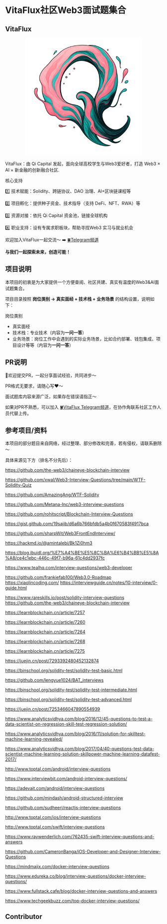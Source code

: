 # VitaFlux社区Web3面试题集合

## VitaFlux

<div align=center><img src="0.Image/VitaFluxLogo.png" alt="VitaFlux" width="375" /></div>

VitaFlux：由 Qi Capital 发起，面向全球高校学生与Web3爱好者，打造 Web3 × AI × 新金融的创新融合社区.

核心支持

1️⃣ 技术赋能：Solidity、跨链协议、DAO 治理、AI+区块链课程等

2️⃣ 项目孵化：提供种子资金、技术指导（支持 DeFi、NFT、RWA）等

3️⃣ 资源对接：依托 Qi Capital 资金池，链接全球机构

4️⃣ 职业支持：设有专属求职板块，帮助寻找Web3 实习与就业机会

欢迎加入VitaFlux一起交流～ ➡️ [🍀Telegram频道](https://t.me/+04_gJoUytQo0MjBl)

**与我们一起探索未来，创造可能！**

## 项目说明

本项目的初衷是为大家提供一个方便查阅、社区共建、真实有温度的Web3&AI面试题集合。

项目目录按照 **岗位类别 -> 真实面经 + 技术栈 + 业务场景** 的结构设置，说明如下：

岗位类别

- 真实面经
- 技术栈：专业技术（内容为**一问一答**）
- 业务场景：岗位工作中会遇到的实际业务场景，比如合约部署、钱包集成、项目设计等等（内容为**一问一答**）

## PR说明

👏欢迎提交PR，一起分享面试经验，共同进步～

PR格式无要求，请随心写❤️～

面试题库内容来源广泛，如果存在错误请指正～

如果对PR不熟悉，可以加入 [🍀VitaFlux Telegram频道](https://t.me/+04_gJoUytQo0MjBl)，在协作角联系社区工作人员代替上传。

## 参考项目/资料

本项目的部分题目来自网络，经过整理、部分修改和完善，若有侵权，请联系删除～

具体来源见下方（排名不分先后）：

<https://github.com/the-web3/chaineye-blockchain-interview>

<https://github.com/xwal/Web3-Interview-Questions/tree/main/WTF-Solidity-Quiz>

<https://github.com/AmazingAng/WTF-Solidity>

<https://github.com/Metana-Inc/web3-interview-questions>

<https://github.com/rohitscript/Blockchain-Interview-Questions>

<https://gist.github.com/19sajib/d6a6b766bfdb5a4b0f670583f4917bca>

<https://github.com/sharpWit/Web3FrontEndInterview/>

<https://hackmd.io/@amintalebi/Bk1Zi0hm3>  

<https://blog.ibuidl.org/%E7%A4%BE%E5%8C%BA%E6%B4%BB%E5%8A%A8/ce4c1ebc-446c-49f7-b96a-61c4dd2937fc>

<https://www.tealhq.com/interview-questions/web3-developer>

<https://github.com/frankiefab100/Web3.0-Roadmap> <https://xiaolincoding.com/> <https://interviewguide.cn/notes/10-interview/0-guide.html>

<https://www.rareskills.io/post/solidity-interview-questions> <https://github.com/the-web3/chaineye-blockchain-interview>

<https://learnblockchain.cn/article/7257>

<https://learnblockchain.cn/article/7260>

<https://learnblockchain.cn/article/7264>

<https://learnblockchain.cn/article/7268>

<https://learnblockchain.cn/article/7275>

<https://juejin.cn/post/7293392480452132874>

<https://binschool.org/solidity-test/solidity-test-basic.html>

<https://github.com/lengyue1024/BAT_interviews>

<https://binschool.org/solidity-test/solidity-test-intermediate.html>

<https://binschool.org/solidity-test/solidity-test-advanced.html>

<https://juejin.cn/post/7253466047890554939>

<https://www.analyticsvidhya.com/blog/2016/12/45-questions-to-test-a-data-scientist-on-regression-skill-test-regression-solution/>

<https://www.analyticsvidhya.com/blog/2016/11/solution-for-skilltest-machine-learning-revealed/>

<https://www.analyticsvidhya.com/blog/2017/04/40-questions-test-data-scientist-machine-learning-solution-skillpower-machine-learning-datafest-2017/>

<http://www.toptal.com/android/interview-questions>

<https://www.interviewbit.com/android-interview-questions/>

<https://adevait.com/android/interview-questions>

<https://github.com/mindash/android-structured-interview>

<https://github.com/sudheerj/reactjs-interview-questions>

<http://www.toptal.com/ios/interview-questions>

<http://www.toptal.com/swift/interview-questions>

<https://www.raywenderlich.com/762435-swift-interview-questions-and-answers>

<https://github.com/CameronBanga/iOS-Developer-and-Designer-Interview-Questions>

<https://mindmajix.com/docker-interview-questions>

<https://www.edureka.co/blog/interview-questions/docker-interview-questions/>

<https://www.fullstack.cafe/blog/docker-interview-questions-and-answers>

<https://www.techgeekbuzz.com/top-docker-interview-questions/>

## Contributor
